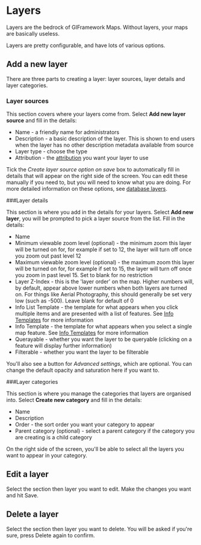 # Layers

Layers are the bedrock of GIFramework Maps. Without layers, your maps are basically useless.

Layers are pretty configurable, and have lots of various options.

## Add a new layer

There are three parts to creating a layer: layer sources, layer details and layer categories.

### Layer sources

This section covers where your layers come from. Select **Add new layer source** and fill in the details:

- Name - a friendly name for administrators
- Description - a basic description of the layer. This is shown to end users when the layer has no other description metadata available from source
- Layer type - choose the type
- Attribution - the [attribution](../gui/attributions.md) you want your layer to use

Tick the *Create layer source option on save* box to automatically fill in details that will appear on the right side of the screen. You can edit these manually if you need to, but you will need to know what you are doing. For more detailed information on these options, see [database layers](../db/layers.md#LayerSourceOption).

###Layer details

This section is where you add in the details for your layers. Select **Add new layer**, you will be prompted to pick a layer source from the list. Fill in the details:

- Name
- Minimum viewable zoom level (optional) - the minimum zoom this layer will be turned on for, for example if set to 12, the layer will turn off once you zoom out past level 12
- Maximum viewable zoom level (optional) - the maximum zoom this layer will be turned on for, for example if set to 15, the layer will turn off once you zoom in past level 15. Set to blank for no restriction
- Layer Z-Index - this is the 'layer order' on the map. Higher numbers will, by default, appear above lower numbers when both layers are turned on. For things like Aerial Photography, this should generally be set very low (such as -500). Leave blank for default of 0
- Info List Template - the template for what appears when you click multiple items and are presented with a list of features. See [Info Templates](../db/layers.md#info-templates) for more information
- Info Template - the template for what appears when you select a single map feature. See [Info Templates](../db/layers.md#info-templates) for more information
- Querayable - whether you want the layer to be queryable (clicking on a feature will display further information)
- Filterable - whether you want the layer to be filterable

You'll also see a button for *Advanced settings*, which are optional. You can change the default opacity and saturation here if you want to.

###Layer categories

This section is where you manage the categories that layers are organised into. Select **Create new category** and fill in the details:

- Name
- Description
- Order - the sort order you want your category to appear
- Parent category (optional) - select a parent category if the category you are creating is a child category

On the right side of the screen, you'll be able to select all the layers you want to appear in your category.

## Edit a layer

Select the section then layer you want to edit. Make the changes you want and hit Save.

## Delete a layer

Select the section then layer you want to delete. You will be asked if you're sure, press Delete again to confirm.